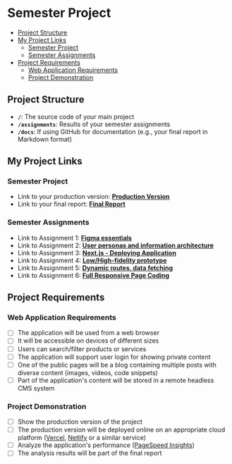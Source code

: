 # Semester Project <!-- omit in toc -->

- [Project Structure](#project-structure)
- [My Project Links](#my-project-links)
  - [Semester Project](#semester-project)
  - [Semester Assignments](#semester-assignments)
- [Project Requirements](#project-requirements)
  - [Web Application Requirements](#web-application-requirements)
  - [Project Demonstration](#project-demonstration)

## Project Structure

- **`/`**: The source code of your main project
- **`/assignments`**: Results of your semester assignments
- **`/docs`**: If using GitHub for documentation (e.g., your final report in Markdown format)

## My Project Links

### Semester Project

- Link to your production version: [**Production Version**](https://hci-zj6c.vercel.app/) <!-- Replace with actual URL -->
- Link to your final report: [**Final Report**](./docs/README.md) <!-- Replace with actual URL -->
<!-- Add more as necessary -->

### Semester Assignments

- Link to Assignment 1: [**Figma essentials**](/assignments/Figma-essentials/) <!-- Replace with actual URL -->
- Link to Assignment 2: [**User personas and information architecture**](/assignments/User%20personas%20and%20information%20architecture/) <!-- Replace with actual URL -->
- Link to Assignment 3: [**Next.js - Deploying Application**](https://hci-zj6c.vercel.app/) <!-- Replace with actual URL -->
- Link to Assignment 4: [**Low/High-fidelity prototype**](/assignments/Low&High-fidelity%20prototype/)
- Link to Assignment 5: [**Dynamic routes, data fetching**](/assignments/Dynamic%20routes,%20data%20fetching/)
- Link to Assignment 6: [**Full Responsive Page Coding**](/assignments/Full%20Responsive%20Page%20Coding/)
<!-- Add more assignments as necessary -->

## Project Requirements

### Web Application Requirements

- [ ] The application will be used from a web browser
- [ ] It will be accessible on devices of different sizes
- [ ] Users can search/filter products or services
- [ ] The application will support user login for showing private content
- [ ] One of the public pages will be a blog containing multiple posts with diverse content (images, videos, code snippets)
- [ ] Part of the application's content will be stored in a remote headless CMS system

### Project Demonstration

- [ ] Show the production version of the project
- [ ] The production version will be deployed online on an appropriate cloud platform ([Vercel](https://vercel.com), [Netlify](https://www.netlify.com/) or a similar service)
- [ ] Analyze the application's performance ([PageSpeed Insights](https://pagespeed.web.dev/))
- [ ] The analysis results will be part of the final report

